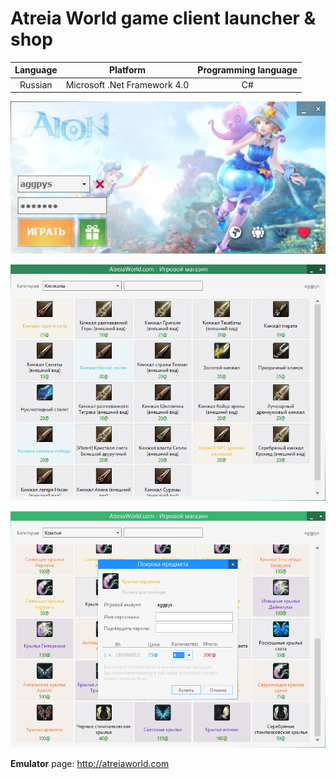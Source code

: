 # Atreia World game client launcher & shop

| Language         | Platform                     | Programming language  |
| :--------------: |:----------------------------:| :--------------------:|
| Russian          | Microsoft .Net Framework 4.0 | C#					  |

![Main window](https://raw.githubusercontent.com/aggpys/Atreia-World/master/Screenshots/s-main.png)

![Shop dialog box](https://raw.githubusercontent.com/aggpys/Atreia-World/master/Screenshots/s-shop.png)

![Purchase item dialog box](https://raw.githubusercontent.com/aggpys/Atreia-World/master/Screenshots/s-buy.png)

__Emulator__ page: http://atreiaworld.com